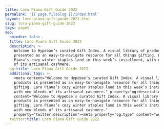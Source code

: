 ```yaml
---
title: Loro Piana Gift Guide 2022
permalink: '{{ page.fileSlug }}/index.html'
layout: loro-piana-gift-guide-2022.html
slug: loro-piana-gift-guide-2022
tags: pages
seo:
  noindex: false
  title: Loro Piana Gift Guide 2022
  description: >-
    Welcome to Hypebae’s curated Gift Index. A visual library of products is
    presented as an easy-to-navigate resource for all things gifting. Loro
    Piana’s cozy winter staples land in this week’s installment, with new blends
    of its artisanal cashmere.
  og:title: Loro Piana Gift Guide 2022
  additional_tags: >-
    <meta content="Welcome to Hypebae’s curated Gift Index. A visual library of
    products is presented as an easy-to-navigate resource for all things
    gifting. Loro Piana’s cozy winter staples land in this week’s installment,
    with new blends of its artisanal cashmere." property="og:description"><meta
    content="Welcome to Hypebae’s curated Gift Index. A visual library of
    products is presented as an easy-to-navigate resource for all things
    gifting. Loro Piana’s cozy winter staples land in this week’s installment,
    with new blends of its artisanal cashmere."
    property="twitter:description"><meta property="og:type" content="website">
  twitter:title: Loro Piana Gift Guide 2022
---
```



